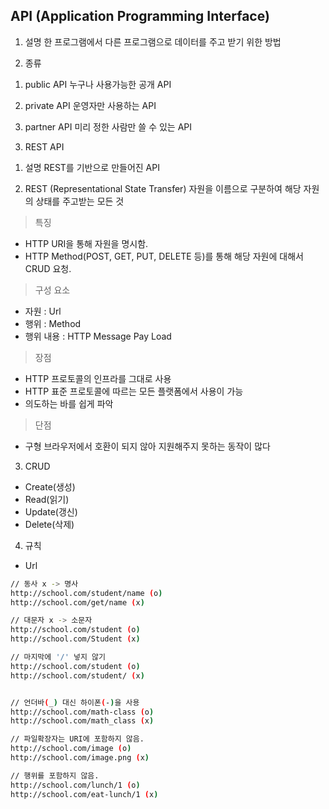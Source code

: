 ## API (Application Programming Interface)

1. 설명
한 프로그램에서 다른 프로그램으로 데이터를 주고 받기 위한 방법

2. 종류

1) public API
누구나 사용가능한 공개 API

2) private API
운영자만 사용하는 API

3) partner API
미리 정한 사람만 쓸 수 있는 API

3. REST API

1) 설명
REST를 기반으로 만들어진 API

2) REST (Representational State Transfer)
자원을 이름으로 구분하여 해당 자원의 상태를 주고받는 모든 것

> 특징

- HTTP URI을 통해 자원을 명시함.
- HTTP Method(POST, GET, PUT, DELETE 등)를 통해
  해당 자원에 대해서 CRUD 요청.

> 구성 요소
- 자원 : Url
- 행위 : Method
- 행위 내용 : HTTP Message Pay Load

> 장점
- HTTP 프로토콜의 인프라를 그대로 사용
- HTTP 표준 프로토콜에 따르는 모든 플랫폼에서 사용이 가능
- 의도하는 바를 쉽게 파악

> 단점
- 구형 브라우저에서 호환이 되지 않아 지원해주지 못하는 동작이 많다

3) CRUD
- Create(생성)
- Read(읽기)
- Update(갱신)
- Delete(삭제)

4) 규칙

- Url
```sh
// 동사 x -> 명사
http://school.com/student/name (o)
http://school.com/get/name (x)

// 대문자 x -> 소문자
http://school.com/student (o)
http://school.com/Student (x)

// 마지막에 '/' 넣지 않기
http://school.com/student (o)
http://school.com/student/ (x)


// 언더바(_) 대신 하이폰(-)을 사용
http://school.com/math-class (o)
http://school.com/math_class (x)

// 파일확장자는 URI에 포함하지 않음.
http://school.com/image (o)
http://school.com/image.png (x)

// 행위를 포함하지 않음.
http://school.com/lunch/1 (o)
http://school.com/eat-lunch/1 (x)
```

